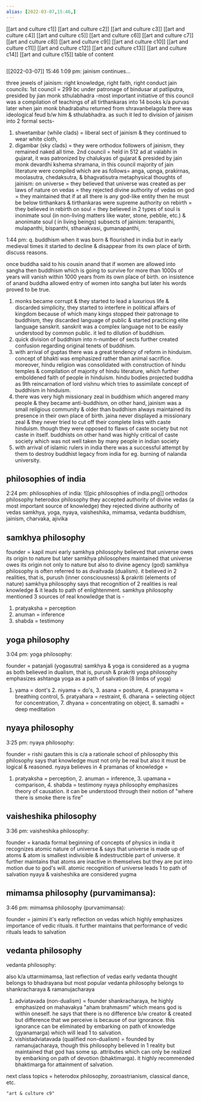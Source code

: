 ```yaml
---
alias: [2022-03-07,15:46,]
---
```

[[art and culture c1]] [[art and culture c2]] [[art and culture c3]] [[art and culture c4]] [[art and culture c5]] [[art and culture c6]] [[art and culture c7]]
[[art and culture c8]] [[art and culture c9]] [[art and culture c10]] [[art and culture c11]] [[art and culture c12]] [[art and culture c13]] [[art and culture c14]]
[[art and culture c15]]
table of content
```toc
```

[[2022-03-07]] 15:46
1:09 pm: jainism continues...

three jewels of jainism:
right knowledge, right faith, right conduct
jain councils:
1st council = 299 bc under patronage of bindusar at patliputra, presided by jian monk sthulabhadra -most important initiative of this council was a compilation of teachings of all tirthankaras into 14 books k/a purvas
later when jain monk bhadrabahu returned from shravanbelagola there was ideological feud b/w him & sthulabhadra. as such it led to division of jainism into 2 formal sects-
1) shwetambar (while clads) = liberal sect of jainism & they continued to wear white cloth,
2) digambar (sky clads) = they were orthodox followers of jainism, they remained naked all time.
2nd council = held in 512 ad at valabhi in gujarat, it was patronized by chalukyas of gujarat & presided by jain monk devardhi kshema shramana, in this council majority of jain literature were compiled which are as follows=
anga, upnga, prakirnas, moolasutra, chedaksutra, & bhagvatisutra
metaphysical thoughts of jainism:
on universe = they believed that universe was created as per laws of nature
on vedas = they rejected divine authority of vedas
on god = they maintained that if at all there is any god-like entity then he must be below tirthankars & tirthankaras were supreme authority
on rebirth = they believed in rebirth
on soul = they believed in 2 types of soul is inonimate soul (in non-living matters like water, stone, pebble, etc.) & anonimate soul ( in living beings)
subsects of jainism:
terapanthi, mulapanthi, bispanthi, sthanakvasi, gumanapanthi, 

1:44 pm: q. buddhism when it was born & flourished in india but in early medieval times it started to decline & disappear from its own place of birth. discuss reasons.

once buddha said to his cousin anand that if women are allowed into sangha then buddhism which is going to survive for more than 1000s of years will vanish within 1000 years from its own place of birth.
on insistence of anand buddha allowed entry of women into sangha but later his words proved to be true.
1. monks became corrupt & they started to lead a luxurious life & discarded simplicity, they started to interfere in political affairs of kingdom because of which many kings stopped their patronage to buddhism, they discarded language of public & started practicing elite language sanskrit. sanskrit was a complex language not to be easily understood by common public. it led to dilution of buddhism.
2. quick division of buddhism into n-number of sects further created confusion regarding original tenets of buddhism.
3. with arrival of guptas there was a great tendency of reform in hinduism. concept of bhakti was emphasized rather than animal sacrifice. moreover, hindu religion was consolidated with construction of hindu temples & compilation of majority of hindu literature, which further emboldened faith of people in hinduism. hindu bodies projected buddha as 9th reincarnation of lord vishnu which tries to assimilate concept of buddhism in hinduism.
4. there was very high missionary zeal in buddhism which angered many people & they became anti-buddhism, on other hand, jainism was a small religious community & older than buddhism always maintained its presence in their own place of birth. jaina never displayed a missionary zeal & they never tried to cut off their complete links with caste hinduism. though they were opposed to flaws of caste society but not caste in itself. buddhists on other hand was highly critical of caste society which was not well taken by many people in indian society
5. with arrival of islamic rulers in india there was a successful attempt by them to destroy buddhist legacy from india for eg. burning of nalanda university.

## philosophies of india
2:24 pm: philosophies of india:
![[pic philosophies of india.png]]
orthodox philosophy  	heterodox philosophy
they accepted authority of divine vedas (a most important source of knowledge) 	they rejected divine authority of vedas
samkhya, yoga, nyaya, vaisheshika, mimamsa, vedanta 	buddhism, jainism, charvaka, ajivika
## samkhya philosophy
founder = kapil muni
early samkhya philosophy believed that universe owes its origin to nature but later samkhya philosophers maintained that universe owes its origin not only to nature but also to divine agency (god)
samkhya philosophy is often referred to as dvaitvada (dualism). it believed in 2 realities, that is, purush (inner consciousness) & prakriti (elements of nature)
samkhya philosophy says that recognition of 2 realities is real knowledge & it leads to path of enlightenment.
samkhya philosophy mentioned 3 sources of real knowledge that is -
1) pratyaksha = perception
2) anuman = inference
3) shabda = testimony

## yoga philosophy
3:04 pm: yoga philosophy:

founder = patanjali (yogasutra)
samkhya & yoga is considered as a yugma as both believed in dualism, that is, purush & prakriti
yoga philosophy emphasizes ashtanga yoga as a path of salvation (8 limbs of yoga)
1. yama = dont's 2. niyama = do's, 3. asana = posture, 4. pranayama = breathing control, 5. pratyahara = restraint, 6. dharana = selecting object for concentration, 7. dhyana = concentrating on object, 8. samadhi = deep meditation

## nyaya philosophy
3:25 pm: nyaya philosophy:

founder = rishi gautam
this is c/a a rationale school of philosophy
this philosophy says that knowledge must not only be real but also it must be logical & reasoned.
nyaya believes in 4 pramanas of knowledge = 
1. pratyaksha = perception, 2. anuman = inference, 3. upamana = comparison, 4. shabda = testimony
nyaya philosophy emphasizes theory of causation. it can be understood through their notion of "where there is smoke there is fire"

## vaisheshika philosophy
3:36 pm: vaisheshika philosophy:

founder = kanada
formal beginning of concepts of physics in india
it recognizes atomic nature of universe & says that universe is made up of atoms & atom is smallest indivisible & indestructible part of universe.
it further maintains that atoms are inactive in themselves but they are put into motion due to god's will.
atomic recognition of universe leads 1 to path of salvation
nyaya & vaisheshika are considered yugma

## mimamsa philosophy (purvamimansa):
3:46 pm: mimamsa philosophy (purvamimansa):

founder = jaimini
it's early reflection on vedas which highly emphasizes importance of vedic rituals.
it further maintains that performance of vedic rituals leads to salvation

## vedanta philosophy
vedanta philosophy:

also k/a uttarmimamsa, last reflection of vedas
early vedanta thought belongs to bhadrayana but most popular vedanta philosophy belongs to shankracharaya & ramanujacharaya
1. adviatavada (non-dualism) = founder shankracharaya, he highly emphasized on mahavakya "aham brahmasmi" which means god is within oneself. he says that there is no difference b/w creator & created but difference that we perceive is because of our ignorance. this ignorance can be eliminated by embarking on path of knowledge (gyanamarga) which will lead 1 to salvation.
2. vishistadviatavada (qualified non-dualism) = founded by ramanujacharaya, though this philosophy believed in 1 reality but maintained that god has some sp. attributes which can only be realized by embarking on path of devotion (bhaktimarga). it highly recommended bhaktimarga for attainment of salvation.

next class topics = heterodox philosophy, zoroastrianism, classical dance, etc.
```query
"art & culture c9"
```